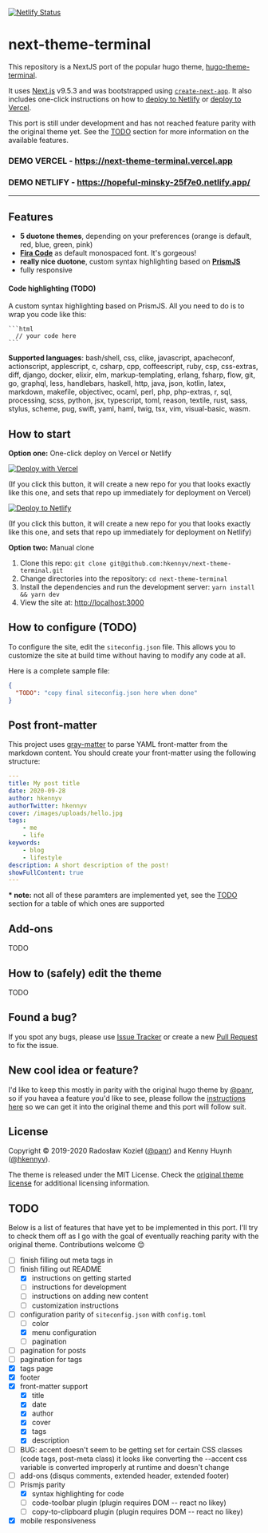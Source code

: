 [![Netlify Status](https://api.netlify.com/api/v1/badges/7626b1d0-7d78-4818-95f2-8dd67c2b3b4e/deploy-status)](https://app.netlify.com/sites/hopeful-minsky-25f7e0/deploys)

# next-theme-terminal

This repository is a NextJS port of the popular hugo theme, [hugo-theme-terminal](https://github.com/panr/hugo-theme-terminal).

It uses [Next.js](https://nextjs.org/) v9.5.3 and was bootstrapped using
[`create-next-app`](https://github.com/vercel/next.js/tree/canary/packages/create-next-app).
It also includes one-click instructions on how to [deploy to Netlify](#how-to-start)
or [deploy to Vercel](https://vercel.com/docs/more/deploy-button).

This port is still under development and has not reached feature parity
with the original theme yet. See the [TODO](#todo) section for more
information on the available features.

### DEMO VERCEL - https://next-theme-terminal.vercel.app

### DEMO NETLIFY - https://hopeful-minsky-25f7e0.netlify.app/

---

## Features

- **5 duotone themes**, depending on your preferences (orange is default, red, blue, green, pink)
- [**Fira Code**](https://github.com/tonsky/FiraCode) as default monospaced font. It's gorgeous!
- **really nice duotone**, custom syntax highlighting based on [**PrismJS**](https://prismjs.com)
- fully responsive

#### Code highlighting (TODO)

A custom syntax highlighting based on PrismJS. All you need to do is to wrap you code like this:

````
```html
  // your code here
```
````

**Supported languages**: bash/shell, css, clike, javascript, apacheconf, actionscript, applescript, c, csharp, cpp, coffeescript, ruby, csp, css-extras, diff, django, docker, elixir, elm, markup-templating, erlang, fsharp, flow, git, go, graphql, less, handlebars, haskell, http, java, json, kotlin, latex, markdown, makefile, objectivec, ocaml, perl, php, php-extras, r, sql, processing, scss, python, jsx, typescript, toml, reason, textile, rust, sass, stylus, scheme, pug, swift, yaml, haml, twig, tsx, vim, visual-basic, wasm.

## How to start

**Option one:** One-click deploy on Vercel or Netlify

[![Deploy with Vercel](https://vercel.com/button)](https://vercel.com/new/project?template=https://github.com/hkennyv/next-theme-terminal)

(If you click this button, it will create a new repo for you that looks
exactly like this one, and sets that repo up immediately for deployment
on Vercel)

[![Deploy to Netlify](https://www.netlify.com/img/deploy/button.svg)](https://app.netlify.com/start/deploy?repository=https://github.com/hkennyv/next-theme-terminal)

(If you click this button, it will create a new repo for you that looks
exactly like this one, and sets that repo up immediately for deployment
on Netlify)

**Option two:** Manual clone

1. Clone this repo: `git clone git@github.com:hkennyv/next-theme-terminal.git`
2. Change directories into the repository: `cd next-theme-terminal`
3. Install the dependencies and run the development server: `yarn install && yarn dev`
4. View the site at: <http://localhost:3000>

## How to configure (TODO)

To configure the site, edit the `siteconfig.json` file. This allows you to
customize the site at build time without having to modify any code at all.

Here is a complete sample file:

```json
{
  "TODO": "copy final siteconfig.json here when done"
}
```

## Post front-matter

This project uses [gray-matter](https://github.com/jonschlinkert/gray-matter)
to parse YAML front-matter from the markdown content. You should create your
front-matter using the following structure:

```YAML
---
title: My post title
date: 2020-09-28
author: hkennyv
authorTwitter: hkennyv
cover: /images/uploads/hello.jpg
tags:
    - me
    - life
keywords:
    - blog
    - lifestyle
description: A short description of the post!
showFullContent: true
---
```

**\* note:** not all of these paramters are implemented yet, see the
[TODO](#todo) section for a table of which ones are supported

## Add-ons

TODO

## How to (safely) edit the theme

TODO

## Found a bug?

If you spot any bugs, please use [Issue Tracker](https://github.com/hkennyv/next-theme-terminal/issues) or create a new [Pull Request](https://github.com/hkennyv/next-theme-terminal/pulls) to fix the issue.

## New cool idea or feature?

I'd like to keep this mostly in parity with the original hugo theme by
[@panr](https://github.com/panr), so if you havea a feature you'd like to see,
please follow the [instructions here](https://github.com/panr/hugo-theme-terminal#new-cool-idea-or-feature-)
so we can get it into the original theme and this port will follow suit.

## License

Copyright © 2019-2020 Radosław Kozieł ([@panr](https://twitter.com/panr)) and Kenny Huynh ([@hkennyv](https://github.com/hkennyv)).

The theme is released under the MIT License. Check the [original theme license](https://github.com/hkennyv/next-theme-terminal/blob/master/LICENSE) for additional licensing information.

## TODO

Below is a list of features that have yet to be implemented in this port.
I'll try to check them off as I go with the goal of eventually reaching
parity with the original theme. Contributions welcome 😊

- [ ] finish filling out meta tags in <head>
- [ ] finish filling out README
  - [x] instructions on getting started
  - [ ] instructions for development
  - [ ] instructions on adding new content
  - [ ] customization instructions
- [ ] configuration parity of `siteconfig.json` with `config.toml`
  - [ ] color
  - [x] menu configuration
  - [ ] pagination
- [ ] pagination for posts
- [ ] pagination for tags
- [x] tags page
- [x] footer
- [x] front-matter support
  - [x] title
  - [x] date
  - [x] author
  - [x] cover
  - [x] tags
  - [x] description
- [ ] BUG: accent doesn't seem to be getting set for certain CSS classes (code tags, post-meta class)
      it looks like converting the --accent css variable is converted improperly at runtime and doesn't change
- [ ] add-ons (disqus comments, extended header, extended footer)
- [ ] Prismjs parity
  - [x] syntax highlighting for code
  - [ ] code-toolbar plugin (plugin requires DOM -- react no likey)
  - [ ] copy-to-clipboard plugin (plugin requires DOM -- react no likey)
- [x] mobile responsiveness
